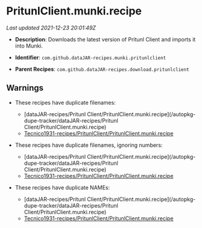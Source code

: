 # PritunlClient.munki.recipe

_Last updated 2021-12-23 20:01:49Z_

- **Description**: Downloads the latest version of Pritunl Client and imports it into Munki.

- **Identifier**: `com.github.dataJAR-recipes.munki.pritunlclient`

- **Parent Recipes**: `com.github.dataJAR-recipes.download.pritunlclient`


## Warnings

- These recipes have duplicate filenames:
    - [dataJAR-recipes/Pritunl Client/PritunlClient.munki.recipe](/autopkg-dupe-tracker/dataJAR-recipes/Pritunl Client/PritunlClient.munki.recipe)
    - [Tecnico1931-recipes/PritunlClient/PritunlClient.munki.recipe](/autopkg-dupe-tracker/Tecnico1931-recipes/PritunlClient/PritunlClient.munki.recipe)

- These recipes have duplicate filenames, ignoring numbers:
    - [dataJAR-recipes/Pritunl Client/PritunlClient.munki.recipe](/autopkg-dupe-tracker/dataJAR-recipes/Pritunl Client/PritunlClient.munki.recipe)
    - [Tecnico1931-recipes/PritunlClient/PritunlClient.munki.recipe](/autopkg-dupe-tracker/Tecnico1931-recipes/PritunlClient/PritunlClient.munki.recipe)

- These recipes have duplicate NAMEs:
    - [dataJAR-recipes/Pritunl Client/PritunlClient.munki.recipe](/autopkg-dupe-tracker/dataJAR-recipes/Pritunl Client/PritunlClient.munki.recipe)
    - [Tecnico1931-recipes/PritunlClient/PritunlClient.munki.recipe](/autopkg-dupe-tracker/Tecnico1931-recipes/PritunlClient/PritunlClient.munki.recipe)